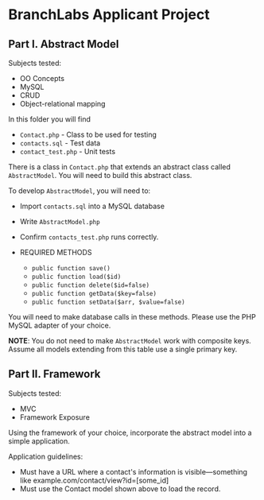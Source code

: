 # BranchLabs Applicant Project

## Part I. Abstract Model

Subjects tested:
  * OO Concepts
  * MySQL
  * CRUD
  * Object-relational mapping

In this folder you will find
  * `Contact.php` - Class to be used for testing
  * `contacts.sql` - Test data
  * `contact_test.php` - Unit tests

There is a class in `Contact.php` that extends an abstract class called `AbstractModel`. You will need to build this abstract class.

To develop `AbstractModel`, you will need to:
* Import `contacts.sql` into a MySQL database
* Write `AbstractModel.php`
* Confirm `contacts_test.php` runs correctly.

* REQUIRED METHODS
  * `public function save()`
  * `public function load($id)`
  * `public function delete($id=false)`
  * `public function getData($key=false)`
  * `public function setData($arr, $value=false)`
  
You will need to make database calls in these methods. Please use the PHP MySQL adapter of your choice.

**NOTE**: You do not need to make `AbstractModel` work with composite keys. Assume all models extending from this table use a single primary key.

## Part II. Framework

Subjects tested:
* MVC
* Framework Exposure

Using the framework of your choice, incorporate the abstract model into a simple application.

Application guidelines:
* Must have a URL where a contact's information is visible—something like example.com/contact/view?id=[some_id]
* Must use the Contact model shown above to load the record.
